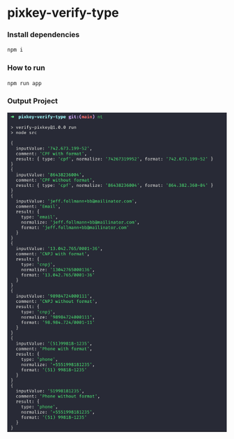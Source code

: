 # pixkey-verify-type

### Install dependencies
```bash
npm i
```

### How to run 
```bash
npm run app
```

### Output Project
![Screenshot](src/img/Output.png)